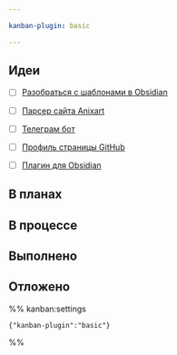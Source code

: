 ```yaml
---

kanban-plugin: basic

---
```


## Идеи

- [ ] [Разобраться с шаблонами в Obsidian](Разобраться%20с%20шаблонами%20в%20Obsidian.md)
- [ ] [Парсер сайта Anixart](Парсер%20сайта%20Anixart.md)
- [ ] [Телеграм бот](Телеграм%20бот.md)
- [ ] [Профиль страницы GitHub](Профиль%20страницы%20GitHub.md)
- [ ] [Плагин для Obsidian](Плагин%20для%20Obsidian.md)


## В планах



## В процессе



## Выполнено



## Отложено





%% kanban:settings
```
{"kanban-plugin":"basic"}
```
%%